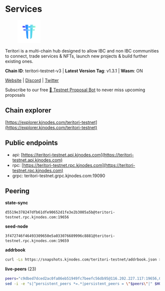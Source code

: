 # Services

<figure><img src="https://raw.githubusercontent.com/kj89/cosmos-images/main/logos/teritori.png" alt=""><figcaption></figcaption></figure>

Teritori is a multi-chain hub designed to allow IBC and non IBC communities  to connect, trade services & NFTs, launch new projects & build further existing ones.

**Chain ID**: teritori-testnet-v3 | **Latest Version Tag**: v1.3.1 | **Wasm**: ON

[Website](https://teritori.com) | [Discord](https://discord.gg/teritori) | [Twitter](https://twitter.com/TeritoriNetwork)



Subscribe to our free [🤖 Testnet Proposal Bot](https://t.me/kjnodes_testnet_proposal_bot) to never miss upcoming proposals


## Chain explorer
[https://explorer.kjnodes.com/teritori-testnet](https://explorer.kjnodes.com/teritori-testnet)

## Public endpoints

* api: [https://teritori-testnet.api.kjnodes.com](https://teritori-testnet.api.kjnodes.com)
* rpc: [https://teritori-testnet.rpc.kjnodes.com](https://teritori-testnet.rpc.kjnodes.com)
* grpc: teritori-testnet.grpc.kjnodes.com:19090

## Peering

**state-sync**

```text
d5519e378247dfb61dfe90652d1fe3e2b3005a5b@teritori-testnet.rpc.kjnodes.com:19656
```

**seed-node**

```text
3f472746f46493309650e5a033076689996c8881@teritori-testnet.rpc.kjnodes.com:19659
```

**addrbook**
```bash
curl -Ls https://snapshots.kjnodes.com/teritori-testnet/addrbook.json > $HOME/.teritorid/config/addrbook.json
```

**live-peers** (23)
```bash
peers="c9dbed7dced2ac0fa86eb51949fc7beefc56db95@116.202.227.117:19656,07d196ccefcadc548c6cd06cfea425f1544b1495@213.239.217.52:41656,3b539b6cff93fb3631d0a600a56ade3c6ca6bea3@162.19.236.64:26656,ec0c58dbfe67a12ea16951134e29a6566ac05add@185.217.125.98:26656,bf100c1b6b44a6e96ab5691f3023cec3c27747fd@144.126.142.78:46656,d5519e378247dfb61dfe90652d1fe3e2b3005a5b@65.109.68.190:19656,e1b331c1f3cba509960c65d6c6bc9b49532bcbaa@65.109.85.170:27656,a2785cabecc10f591d9e8c396c8e162e95a206ec@65.108.226.183:15956,303666c503cd27161529692de701f5b2d3a2f043@65.109.23.114:15956,31413c99357d0cfc48a46767ade171db2ea0205e@135.181.138.160:46656,b6640a6b6062be34a0b5eedb0524c320f31959ef@65.108.234.26:28656,b9bd31a2a68a09d324a9deaf41144ff6d0dbe260@65.108.192.123:15656,c195935295e3429dbd50f155b9a3540b02cbc4d3@65.109.92.240:26656,4ebfdac0d496be2407c02202e5ad6f226a11b37a@65.21.134.202:26736,15dd94f68c450da2c3b7c60b6364e3dce6f0cbf2@185.193.66.68:26641,6bc9f80a5123d62c23aadb7b5d68b740a794b0c6@207.180.194.156:36656,c56b132be41b247c9f8fa1f2addaca57f9946e29@75.119.159.159:44656,3614bc766d73bebf6b73737b6690af60e7f0683e@65.108.206.118:46656,5ae1012f9b0f4672d8152de903d115dd2f1a3ee3@65.21.170.3:27656,b33ebb4672f929dddde1365c9678a39abfd881fb@54.202.144.51:26656,a97eb7a4f3d857f1ff82265d2905fc0762a6bfd4@135.125.5.31:54256,ec8faa221a99f5c6d8f647cd08f60f2ace0ed1e2@65.109.112.20:11044,9fc0f6621b1818c9f00ecbd0cd6f9271c2292e8a@65.109.54.15:10656"
sed -i -e "s|^persistent_peers *=.*|persistent_peers = \"$peers\"|" $HOME/.teritorid/config/config.toml
```
